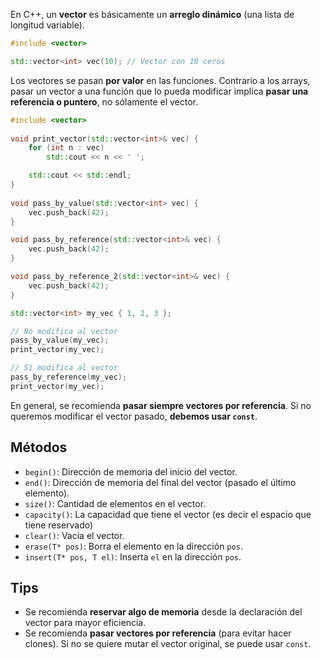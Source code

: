 En C++, un **vector** es básicamente un **arreglo dinámico** (una lista de longitud variable).

```cpp
#include <vector>

std::vector<int> vec(10); // Vector con 10 ceros
```

Los vectores se pasan **por valor** en las funciones. Contrario a los arrays, pasar un vector a una función que lo pueda modificar implica **pasar una referencia o puntero**, no sólamente el vector.

```cpp
#include <vector>
				  
void print_vector(std::vector<int>& vec) {
	for (int n : vec)
		std::cout << n << ' ';

	std::cout << std::endl;
}
				   
void pass_by_value(std::vector<int> vec) {
	vec.push_back(42);
}

void pass_by_reference(std::vector<int>& vec) {
	vec.push_back(42);
}

void pass_by_reference_2(std::vector<int>& vec) {
	vec.push_back(42);
}

std::vector<int> my_vec { 1, 2, 3 };

// No modifica al vector
pass_by_value(my_vec);
print_vector(my_vec);

// Sí modifica al vector
pass_by_reference(my_vec);
print_vector(my_vec);
```

En general, se recomienda **pasar siempre vectores por referencia**. Si no queremos modificar el vector pasado, **debemos usar `const`**.

## Métodos

- `begin()`: Dirección de memoria del inicio del vector.
- `end()`: Dirección de memoria del final del vector (pasado el último elemento).
- `size()`: Cantidad de elementos en el vector.
- `capacity()`: La capacidad que tiene el vector (es decir el espacio que tiene reservado)
- `clear()`: Vacía el vector.
- `erase(T* pos)`: Borra el elemento en la dirección `pos`.
- `insert(T* pos, T el)`: Inserta `el` en la dirección `pos`.

## Tips

- Se recomienda **reservar algo de memoria** desde la declaración del vector para mayor eficiencia.
- Se recomienda **pasar vectores por referencia** (para evitar hacer clones). Si no se quiere mutar el vector original, se puede usar `const`.